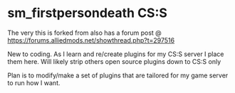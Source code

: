 # sm_firstpersondeath CS:S

The very this is forked from also has a forum post @ https://forums.alliedmods.net/showthread.php?t=297516

New to coding. As I learn and re/create plugins for my CS:S server I place them here. Will likely strip others open source plugins down to CS:S only

Plan is to modify/make a set of plugins that are tailored for my game server to run how I want. 
